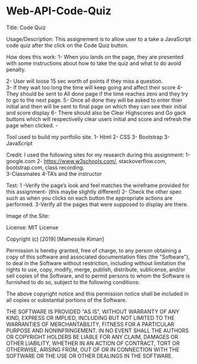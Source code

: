 # Web-API-Code-Quiz
 
Title: Code Quiz

Usage/Description:
This assignement  is to allow user to a take a JavaScript code quiz after the click on the Code Quiz button. 

How does this work:
1- When  you lands on the page, they are presented with some instructions about how to take the quiz and what to do avoid penalty.   

2- User will loose 15 sec worth of points if they miss a question.  
3- If they wait too long the time will keep  going and affect their score
4- They should be sent to All done page if the time reaches zero and they try to go to the next page. 
5- Once all done they will be asked to enter thier initial and then will be sent to final page on which they can see their initial and score display
6- There should also be Clear Highscores and Go gack buttons which will respectivelly clear users initial and score and  refresh the page when  clicked. -    

Tool used to build my portfolio site.
1-	Html 
2-	CSS 
3-  Bootstrap
3-	JavaScript 

Credit:
I used the following sites for my  research  during this assignment:
1-google.com
2- https://www.w3schools.com/, stackoverflow.com, bootstrap.com, class recording.    
3-Classmates
4-TA’s and the instructor 

Test:
1 -Verify the page’s  look and feel matches the wireframe provided for this assignment- (this maybe slightly different) 
2- Check the other spec such as when you clicks on each button the appropriate actions are performed. 
3-Verify all the pages that were supposed to display are there. 

Image of the Site:
<img scr= "startQuizPage.PNG">
<img scr= "questionsPage.PNG">
<img scr= "AlldonePage.PNG">
<img scr= "errorEmptyField.PNG">
<img scr= "Enter Initial.PNG">
<img scr= "HighScore.PNG">
<img scr= "clearhighScore.PNG">
 
  


License:
MIT License

Copyright (c) [2019] [Mamessile Kiman]

Permission is hereby granted, free of charge, to any person obtaining a copy
of this software and associated documentation files (the "Software"), to deal
in the Software without restriction, including without limitation the rights
to use, copy, modify, merge, publish, distribute, sublicense, and/or sell
copies of the Software, and to permit persons to whom the Software is
furnished to do so, subject to the following conditions:

The above copyright notice and this permission notice shall be included in all
copies or substantial portions of the Software.

THE SOFTWARE IS PROVIDED "AS IS", WITHOUT WARRANTY OF ANY KIND, EXPRESS OR
IMPLIED, INCLUDING BUT NOT LIMITED TO THE WARRANTIES OF MERCHANTABILITY,
FITNESS FOR A PARTICULAR PURPOSE AND NONINFRINGEMENT. IN NO EVENT SHALL THE
AUTHORS OR COPYRIGHT HOLDERS BE LIABLE FOR ANY CLAIM, DAMAGES OR OTHER
LIABILITY, WHETHER IN AN ACTION OF CONTRACT, TORT OR OTHERWISE, ARISING FROM,
OUT OF OR IN CONNECTION WITH THE SOFTWARE OR THE USE OR OTHER DEALINGS IN THE
SOFTWARE.



